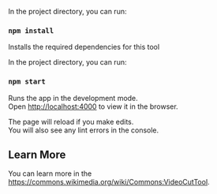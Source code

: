 In the project directory, you can run:

### `npm install`

Installs the required dependencies for this tool

In the project directory, you can run:

### `npm start`

Runs the app in the development mode.<br>
Open [http://localhost:4000](http://localhost:4000) to view it in the browser.

The page will reload if you make edits.<br>
You will also see any lint errors in the console.

## Learn More

You can learn more in the https://commons.wikimedia.org/wiki/Commons:VideoCutTool.
